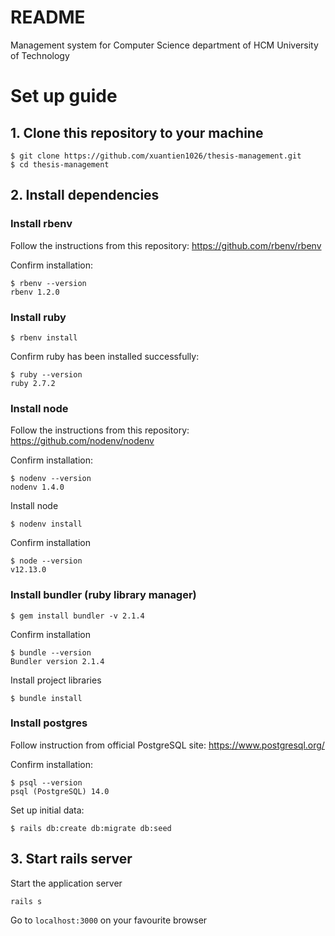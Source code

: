 # README

Management system for Computer Science department of HCM University of Technology

# Set up guide

## 1. Clone this repository to your machine

```
$ git clone https://github.com/xuantien1026/thesis-management.git
$ cd thesis-management
```

## 2. Install dependencies
### Install rbenv
Follow the instructions from this repository: https://github.com/rbenv/rbenv

Confirm installation:
```
$ rbenv --version
rbenv 1.2.0
```

### Install ruby

```
$ rbenv install
```

Confirm ruby has been installed successfully:

```
$ ruby --version
ruby 2.7.2
```

### Install node
Follow the instructions from this repository: https://github.com/nodenv/nodenv

Confirm installation:
```
$ nodenv --version
nodenv 1.4.0
```

Install node
```
$ nodenv install
```

Confirm installation
```
$ node --version
v12.13.0
```

### Install bundler (ruby library manager)
```
$ gem install bundler -v 2.1.4
```

Confirm installation
```
$ bundle --version
Bundler version 2.1.4
```

Install project libraries
```
$ bundle install
```

### Install postgres
Follow instruction from official PostgreSQL site: https://www.postgresql.org/

Confirm installation:
```
$ psql --version
psql (PostgreSQL) 14.0
```

Set up initial data:
```
$ rails db:create db:migrate db:seed
```

## 3. Start rails server
Start the application server
```
rails s
```

Go to `localhost:3000` on your favourite browser
